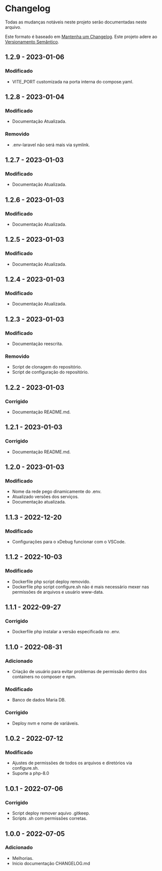 # Changelog
Todas as mudanças notáveis neste projeto serão documentadas neste arquivo.

Este formato é baseado em [Mantenha um Changelog](https://keepachangelog.com/pt-BR/1.0.0/).
Este projeto adere ao [Versionamento Semântico](https://semver.org/lang/pt-BR/).

## 1.2.9 - 2023-01-06
### Modificado
- VITE_PORT customizada na porta interna do compose.yaml.

## 1.2.8 - 2023-01-04
### Modificado
- Documentação Atualizada.

### Removido
- .env-laravel não será mais via symlink.

## 1.2.7 - 2023-01-03
### Modificado
- Documentação Atualizada.

## 1.2.6 - 2023-01-03
### Modificado
- Documentação Atualizada.

## 1.2.5 - 2023-01-03
### Modificado
- Documentação Atualizada.

## 1.2.4 - 2023-01-03
### Modificado
- Documentação Atualizada.

## 1.2.3 - 2023-01-03
### Modificado
- Documentação reescrita.

### Removido
- Script de clonagem do repositório.
- Script de configuração do repositório.

## 1.2.2 - 2023-01-03
### Corrigido
- Documentação README.md.

## 1.2.1 - 2023-01-03
### Corrigido
- Documentação README.md.

## 1.2.0 - 2023-01-03
### Modificado
- Nome da rede pego dinamicamente do .env.
- Atualizado versões dos serviços.
- Documentação atualizada.

## 1.1.3 - 2022-12-20
### Modificado
- Configurações para o xDebug funcionar com o VSCode.

## 1.1.2 - 2022-10-03
### Modificado
- Dockerfile php script deploy removido.
- Dockerfile php script configure.sh não é mais necessário mexer nas permissões de arquivos e usuário www-data.

## 1.1.1 - 2022-09-27
### Corrigido
- Dockerfile php instalar a versão especificada no .env.

## 1.1.0 - 2022-08-31
### Adicionado
- Criação de usuário para evitar problemas de permissão dentro dos containers no composer e npm.

### Modificado
- Banco de dados Maria DB.

### Corrigido
- Deploy nvm e nome de variáveis.

## 1.0.2 - 2022-07-12
### Modificado
- Ajustes de permissões de todos os arquivos e diretórios via configure.sh.
- Suporte a php-8.0

## 1.0.1 - 2022-07-06
### Corrigido
- Script deploy remover aquivo .gitkeep.
- Scripts .sh com permissões corretas.

## 1.0.0 - 2022-07-05
### Adicionado
- Melhorias.
- Inicio documentação CHANGELOG.md

